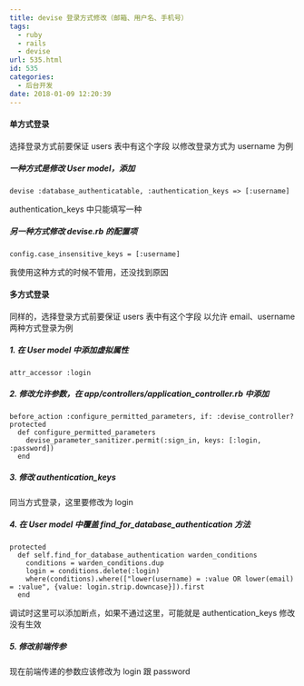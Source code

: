 ```yaml
---
title: devise 登录方式修改（邮箱、用户名、手机号）
tags:
  - ruby
  - rails
  - devise
url: 535.html
id: 535
categories:
  - 后台开发
date: 2018-01-09 12:20:39
---
```


#### 单方式登录

选择登录方式前要保证 users 表中有这个字段 以修改登录方式为 username 为例

##### 一种方式是修改 User model，添加

    devise :database_authenticatable, :authentication_keys => [:username]
    

authentication_keys 中只能填写一种

##### 另一种方式修改 devise.rb 的配置项

    config.case_insensitive_keys = [:username]
    

我使用这种方式的时候不管用，还没找到原因

#### 多方式登录

同样的，选择登录方式前要保证 users 表中有这个字段 以允许 email、username两种方式登录为例

##### 1\. 在 User model 中添加虚拟属性

    attr_accessor :login
    

##### 2\. 修改允许参数，在 app/controllers/application_controller.rb 中添加

    before_action :configure_permitted_parameters, if: :devise_controller?
    protected
      def configure_permitted_parameters
        devise_parameter_sanitizer.permit(:sign_in, keys: [:login, :password])
      end
    

##### 3\. 修改 authentication_keys

同当方式登录，这里要修改为 login

##### 4\. 在 User model 中覆盖 find\_for\_database_authentication 方法

    protected
      def self.find_for_database_authentication warden_conditions
        conditions = warden_conditions.dup
        login = conditions.delete(:login)
        where(conditions).where(["lower(username) = :value OR lower(email) = :value", {value: login.strip.downcase}]).first
      end
    

调试时这里可以添加断点，如果不通过这里，可能就是 authentication_keys 修改没有生效

##### 5\. 修改前端传参

现在前端传递的参数应该修改为 login 跟 password